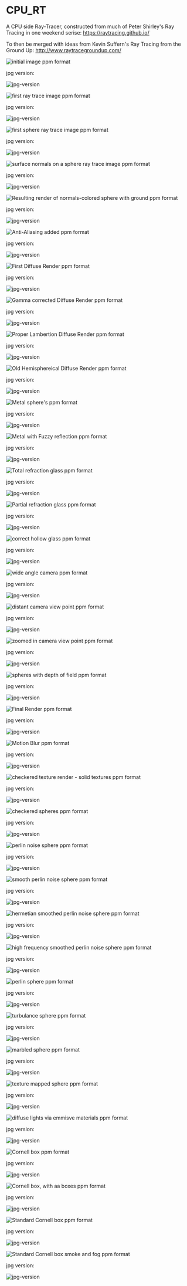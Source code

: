 # CPU_RT

A CPU side Ray-Tracer, constructed from much of Peter Shirley's Ray Tracing in one weekend serise: https://raytracing.github.io/

To then be merged with ideas from Kevin Suffern's Ray Tracing from the Ground Up: http://www.raytracegroundup.com/

![initial image ppm format](images/image1.ppm)

jpg version:

![jpg-version](images/image1.jpg)

![first ray trace image ppm format](images/image2.ppm)

jpg version:

![jpg-version](images/image2.jpg)

![first sphere ray trace image ppm format](images/image3.ppm)

jpg version:

![jpg-version](images/image3.jpg)

![surface normals on a sphere ray trace image ppm format](images/image4.ppm)

jpg version:

![jpg-version](images/image4.jpg)

![Resulting render of normals-colored sphere with ground ppm format](images/image5.ppm)

jpg version:

![jpg-version](images/image5.jpg)

![Anti-Aliasing added ppm format](images/image6.ppm)

jpg version:

![jpg-version](images/image6.jpg)

![First Diffuse Render ppm format](images/image7.ppm)

jpg version:

![jpg-version](images/image7.jpg)

![Gamma corrected Diffuse Render ppm format](images/image8.ppm)

jpg version:

![jpg-version](images/image8.jpg)

![Proper Lambertion Diffuse Render ppm format](images/image9.ppm)

jpg version:

![jpg-version](images/image9.jpg)

![Old Hemisphereical Diffuse Render ppm format](images/image10.ppm)

jpg version:

![jpg-version](images/image10.jpg)

![Metal sphere's ppm format](images/image11.ppm)

jpg version:

![jpg-version](images/image11.jpg)

![Metal with Fuzzy reflection ppm format](images/image12.ppm)

jpg version:

![jpg-version](images/image12.jpg)

![Total refraction glass ppm format](images/image14.ppm)

jpg version:

![jpg-version](images/image14.jpg)

![Partial refraction glass ppm format](images/image15.ppm)

jpg version:

![jpg-version](images/image15.jpg)

![correct hollow glass ppm format](images/image16.ppm)

jpg version:

![jpg-version](images/image16.jpg)

![wide angle camera ppm format](images/image17.ppm)

jpg version:

![jpg-version](images/image17.jpg)

![distant camera view point ppm format](images/image18.ppm)

jpg version:

![jpg-version](images/image18.jpg)

![zoomed in camera view point ppm format](images/image19.ppm)

jpg version:

![jpg-version](images/image19.jpg)

![spheres with depth of field ppm format](images/image20.ppm)

jpg version:

![jpg-version](images/image20.jpg)

![Final Render ppm format](images/image21.ppm)

jpg version:

![jpg-version](images/image21.jpg)

![Motion Blur ppm format](images/image22.ppm)

jpg version:

![jpg-version](images/image22.jpg)

![checkered texture render - solid textures ppm format](images/image23.ppm)

jpg version:

![jpg-version](images/image23.jpg)

![checkered spheres ppm format](images/image24.ppm)

jpg version:

![jpg-version](images/image24.jpg)

![perlin noise sphere ppm format](images/image25.ppm)

jpg version:

![jpg-version](images/image25.jpg)

![smooth perlin noise sphere ppm format](images/image26.ppm)

jpg version:

![jpg-version](images/image26.jpg)

![hermetian smoothed perlin noise sphere ppm format](images/image27.ppm)

jpg version:

![jpg-version](images/image27.jpg)

![high frequency smoothed perlin noise sphere ppm format](images/image28.ppm)

jpg version:

![jpg-version](images/image28.jpg)

![perlin sphere ppm format](images/image29.ppm)

jpg version:

![jpg-version](images/image29.jpg)

![turbulance sphere ppm format](images/image30.ppm)

jpg version:

![jpg-version](images/image30.jpg)

![marbled sphere ppm format](images/image31.ppm)

jpg version:

![jpg-version](images/image31.jpg)

![texture mapped sphere ppm format](images/image32.ppm)

jpg version:

![jpg-version](images/image32.jpg)

![diffuse lights via emmisve materials ppm format](images/image33.ppm)

jpg version:

![jpg-version](images/image33.jpg)

![Cornell box ppm format](images/image34.ppm)

jpg version:

![jpg-version](images/image34.jpg)

![Cornell box, with aa boxes ppm format](images/image35.ppm)

jpg version:

![jpg-version](images/image35.jpg)

![Standard Cornell box ppm format](images/image36.ppm)

jpg version:

![jpg-version](images/image36.jpg)

![Standard Cornell box smoke and fog ppm format](images/image37.ppm)

jpg version:

![jpg-version](images/image37.jpg)
